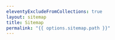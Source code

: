 ```yaml
---
eleventyExcludeFromCollections: true
layout: sitemap
title: Sitemap
permalink: "{{ options.sitemap.path }}"
---
```

